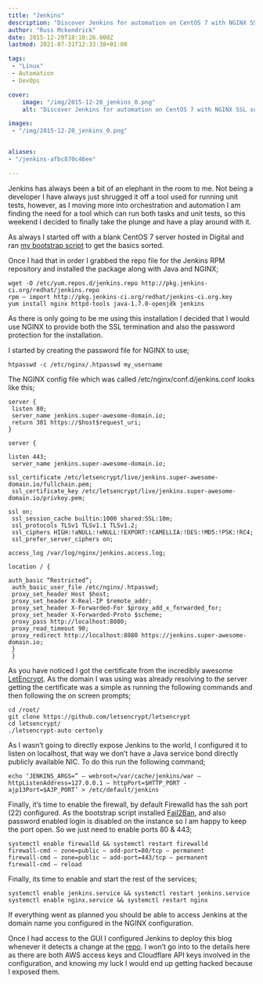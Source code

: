 ```yaml
---
title: "Jenkins"
description: "Discover Jenkins for automation on CentOS 7 with NGINX SSL setup. Orchestrate tasks efficiently!"
author: "Russ Mckendrick"
date: 2015-12-20T18:10:26.000Z
lastmod: 2021-07-31T12:33:38+01:00

tags:
 - "Linux"
 - Automation
 - DevOps

cover:
    image: "/img/2015-12-20_jenkins_0.png" 
    alt: "Discover Jenkins for automation on CentOS 7 with NGINX SSL setup. Orchestrate tasks efficiently!"

images:
 - "/img/2015-12-20_jenkins_0.png"


aliases:
- "/jenkins-afbc870c46ee"

---
```


Jenkins has always been a bit of an elephant in the room to me. Not being a developer I have always just shrugged it off a tool used for running unit tests, however, as I moving more into orchestration and automation I am finding the need for a tool which can run both tasks and unit tests, so this weekend I decided to finally take the plunge and have a play around with it.

As always I started off with a blank CentOS 7 server hosted in Digital and ran [my bootstrap script](/2015/06/28/digital-ocean-bootstrap/) to get the basics sorted.

Once I had that in order I grabbed the repo file for the Jenkins RPM repository and installed the package along with Java and NGINX;

```
wget -O /etc/yum.repos.d/jenkins.repo http://pkg.jenkins-ci.org/redhat/jenkins.repo
rpm — import http://pkg.jenkins-ci.org/redhat/jenkins-ci.org.key
yum install nginx httpd-tools java-1.7.0-openjdk jenkins
```

As there is only going to be me using this installation I decided that I would use NGINX to provide both the SSL termination and also the password protection for the installation.

I started by creating the password file for NGINX to use;

```
htpasswd -c /etc/nginx/.htpasswd my_username
```

The NGINX config file which was called /etc/nginx/conf.d/jenkins.conf looks like this;

```
server {
 listen 80;
 server_name jenkins.super-awesome-domain.io;
 return 301 https://$host$request_uri;
}

server {

listen 443;
 server_name jenkins.super-awesome-domain.io;

ssl_certificate /etc/letsencrypt/live/jenkins.super-awesome-domain.io/fullchain.pem;
 ssl_certificate_key /etc/letsencrypt/live/jenkins.super-awesome-domain.io/privkey.pem;

ssl on;
 ssl_session_cache builtin:1000 shared:SSL:10m;
 ssl_protocols TLSv1 TLSv1.1 TLSv1.2;
 ssl_ciphers HIGH:!aNULL:!eNULL:!EXPORT:!CAMELLIA:!DES:!MD5:!PSK:!RC4;
 ssl_prefer_server_ciphers on;

access_log /var/log/nginx/jenkins.access.log;

location / {

auth_basic “Restricted”;
 auth_basic_user_file /etc/nginx/.htpasswd;
 proxy_set_header Host $host;
 proxy_set_header X-Real-IP $remote_addr;
 proxy_set_header X-Forwarded-For $proxy_add_x_forwarded_for;
 proxy_set_header X-Forwarded-Proto $scheme;
 proxy_pass http://localhost:8080;
 proxy_read_timeout 90;
 proxy_redirect http://localhost:8080 https://jenkins.super-awesome-domain.io;
 }
 }
```

As you have noticed I got the certificate from the incredibly awesome [LetEncrypt](https://letsencrypt.org). As the domain I was using was already resolving to the server getting the certificate was a simple as running the following commands and then following the on screen prompts;

```
cd /root/
git clone https://github.com/letsencrypt/letsencrypt
cd letsencrypt/
./letsencrypt-auto certonly
```

As I wasn’t going to directly expose Jenkins to the world, I configured it to listen on localhost, that way we don’t have a Java service bond directly publicly available NIC. To do this run the following command;

```
echo ‘JENKINS_ARGS=” — webroot=/var/cache/jenkins/war — httpListenAddress=127.0.0.1 — httpPort=$HTTP_PORT -ajp13Port=$AJP_PORT’ > /etc/default/jenkins
```

Finally, it’s time to enable the firewall, by default Firewalld has the ssh port (22) configured. As the bootstrap script installed [Fail2Ban](/2015/03/29/fail2ban-on-centos-7/), and also password enabled login is disabled on the instance so I am happy to keep the port open. So we just need to enable ports 80 & 443;

```
systemctl enable firewalld && systemctl restart firewalld
firewall-cmd — zone=public — add-port=80/tcp — permanent
firewall-cmd — zone=public — add-port=443/tcp — permanent
firewall-cmd — reload
```

Finally, its time to enable and start the rest of the services;

```
systemctl enable jenkins.service && systemctl restart jenkins.service
systemctl enable nginx.service && systemctl restart nginx
```

If everything went as planned you should be able to access Jenkins at the domain name you configured in the NGINX configuration.

Once I had access to the GUI I configured Jenkins to deploy this blog whenever it detects a change at the [repo](https://github.com/russmckendrick/blog). I won’t go into to the details here as there are both AWS access keys and Cloudflare API keys involved in the configuration, and knowing my luck I would end up getting hacked because I exposed them.
